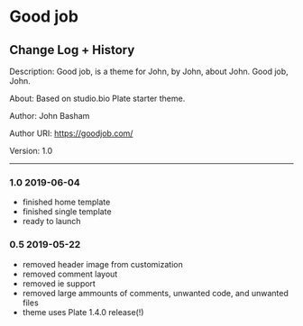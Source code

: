 # Good job
## Change Log + History

Description: Good job, is a theme for John, by John, about John. Good job, John. 

About: Based on studio.bio Plate starter theme. 

Author: John Basham

Author URI: https://goodjob.com/

Version: 1.0

*******************************************************************

### 1.0 2019-06-04
- finished home template
- finished single template
- ready to launch

### 0.5 2019-05-22
- removed header image from customization
- removed comment layout
- removed ie support 
- removed large ammounts of comments, unwanted code, and unwanted files
- theme uses Plate 1.4.0 release(!)